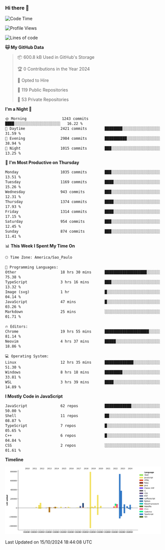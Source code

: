 ### Hi there 👋

<!--START_SECTION:waka-->
![Code Time](http://img.shields.io/badge/Code%20Time-6%2C551%20hrs%2048%20mins-blue)

![Profile Views](http://img.shields.io/badge/Profile%20Views-1-blue)

![Lines of code](https://img.shields.io/badge/From%20Hello%20World%20I%27ve%20Written-3.2%20million%20lines%20of%20code-blue)

**🐱 My GitHub Data** 

> 📦 600.8 kB Used in GitHub's Storage 
 > 
> 🏆 0 Contributions in the Year 2024
 > 
> 💼 Opted to Hire
 > 
> 📜 119 Public Repositories 
 > 
> 🔑 53 Private Repositories 
 > 
**I'm a Night 🦉** 

```text
🌞 Morning                1243 commits        ████░░░░░░░░░░░░░░░░░░░░░   16.22 % 
🌆 Daytime                2421 commits        ████████░░░░░░░░░░░░░░░░░   31.59 % 
🌃 Evening                2984 commits        ██████████░░░░░░░░░░░░░░░   38.94 % 
🌙 Night                  1015 commits        ███░░░░░░░░░░░░░░░░░░░░░░   13.25 % 
```
📅 **I'm Most Productive on Thursday** 

```text
Monday                   1035 commits        ███░░░░░░░░░░░░░░░░░░░░░░   13.51 % 
Tuesday                  1169 commits        ████░░░░░░░░░░░░░░░░░░░░░   15.26 % 
Wednesday                943 commits         ███░░░░░░░░░░░░░░░░░░░░░░   12.31 % 
Thursday                 1374 commits        ████░░░░░░░░░░░░░░░░░░░░░   17.93 % 
Friday                   1314 commits        ████░░░░░░░░░░░░░░░░░░░░░   17.15 % 
Saturday                 954 commits         ███░░░░░░░░░░░░░░░░░░░░░░   12.45 % 
Sunday                   874 commits         ███░░░░░░░░░░░░░░░░░░░░░░   11.41 % 
```


📊 **This Week I Spent My Time On** 

```text
🕑︎ Time Zone: America/Sao_Paulo

💬 Programming Languages: 
Other                    18 hrs 30 mins      ███████████████████░░░░░░   75.38 % 
TypeScript               3 hrs 16 mins       ███░░░░░░░░░░░░░░░░░░░░░░   13.32 % 
Image (svg)              1 hr                █░░░░░░░░░░░░░░░░░░░░░░░░   04.14 % 
JavaScript               47 mins             █░░░░░░░░░░░░░░░░░░░░░░░░   03.26 % 
Markdown                 25 mins             ░░░░░░░░░░░░░░░░░░░░░░░░░   01.71 % 

🔥 Editors: 
Chrome                   19 hrs 55 mins      ████████████████████░░░░░   81.14 % 
Neovim                   4 hrs 37 mins       █████░░░░░░░░░░░░░░░░░░░░   18.86 % 

💻 Operating System: 
Linux                    12 hrs 35 mins      █████████████░░░░░░░░░░░░   51.30 % 
Windows                  8 hrs 18 mins       ████████░░░░░░░░░░░░░░░░░   33.81 % 
WSL                      3 hrs 39 mins       ████░░░░░░░░░░░░░░░░░░░░░   14.89 % 
```

**I Mostly Code in JavaScript** 

```text
JavaScript               62 repos            ████████████░░░░░░░░░░░░░   50.00 % 
Shell                    11 repos            ██░░░░░░░░░░░░░░░░░░░░░░░   08.87 % 
TypeScript               7 repos             █░░░░░░░░░░░░░░░░░░░░░░░░   05.65 % 
C++                      6 repos             █░░░░░░░░░░░░░░░░░░░░░░░░   04.84 % 
CSS                      2 repos             ░░░░░░░░░░░░░░░░░░░░░░░░░   01.61 % 
```



**Timeline**

![Lines of Code chart](https://raw.githubusercontent.com/jampow/jampow/master/assets/bar_graph.png)


 Last Updated on 15/10/2024 18:44:08 UTC
<!--END_SECTION:waka-->
